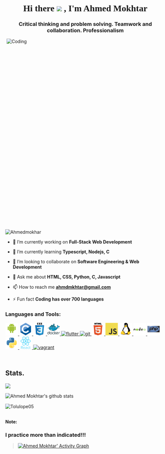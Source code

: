<h1 style="font-family:script;" align="center"> Hi there <img src="https://github.com/TheDudeThatCode/TheDudeThatCode/blob/master/Assets/Hi.gif" width="29px">
, I'm Ahmed Mokhtar </h1>
<h3 align="center">Critical thinking and problem solving. Teamwork and collaboration. Professionalism</h3>
<img align="right" alt="Coding" width="500" height="600" src="https://cdn.dribbble.com/users/1059583/screenshots/4171367/media/5c8264a20b247115b68e6c2f4c97d5e6.gif">

<p align="left"> <img src="https://komarev.com/ghpvc/?username=nwabuezefranklin&label=Profile%20views&color=0e75b6&style=flat" alt="Ahmedmokhar" /> </p>


- 🔭 I’m currently working on **Full-Stack Web Development**

- 🌱 I’m currently learning **Typescript, Nodejs, C**

- 👯 I’m looking to collaborate on **Software Engineering & Web Development**

- 💬 Ask me about **HTML, CSS, Python, C, Javascript**

- 📫 How to reach me **ahmdmkhtar@gmail.com**

- ⚡ Fun fact **Coding has over 700 languages**

</p>

<h3 align="left">Languages and Tools:</h3>
<p align="left"> <a href="https://developer.android.com" target="_blank" rel="noreferrer"> <img src="https://raw.githubusercontent.com/devicons/devicon/master/icons/android/android-original-wordmark.svg" alt="android" width="40" height="40"/> </a> <a href="https://www.cprogramming.com/" target="_blank" rel="noreferrer"> <img src="https://raw.githubusercontent.com/devicons/devicon/master/icons/c/c-original.svg" alt="c" width="40" height="40"/> </a> <a href="https://www.w3schools.com/css/" target="_blank" rel="noreferrer"> <img src="https://raw.githubusercontent.com/devicons/devicon/master/icons/css3/css3-original-wordmark.svg" alt="css3" width="40" height="40"/> </a> <a href="https://www.docker.com/" target="_blank" rel="noreferrer"> <img src="https://raw.githubusercontent.com/devicons/devicon/master/icons/docker/docker-original-wordmark.svg" alt="docker" width="40" height="40"/> </a> <a href="https://flutter.dev" target="_blank" rel="noreferrer"> <img src="https://www.vectorlogo.zone/logos/flutterio/flutterio-icon.svg" alt="flutter" width="40" height="40"/> </a> <a href="https://git-scm.com/" target="_blank" rel="noreferrer"> <img src="https://www.vectorlogo.zone/logos/git-scm/git-scm-icon.svg" alt="git" width="40" height="40"/> </a> <a href="https://www.w3.org/html/" target="_blank" rel="noreferrer"> <img src="https://raw.githubusercontent.com/devicons/devicon/master/icons/html5/html5-original-wordmark.svg" alt="html5" width="40" height="40"/> </a> <a href="https://developer.mozilla.org/en-US/docs/Web/JavaScript" target="_blank" rel="noreferrer"> <img src="https://raw.githubusercontent.com/devicons/devicon/master/icons/javascript/javascript-original.svg" alt="javascript" width="40" height="40"/> </a> <a href="https://www.linux.org/" target="_blank" rel="noreferrer"> <img src="https://raw.githubusercontent.com/devicons/devicon/master/icons/linux/linux-original.svg" alt="linux" width="40" height="40"/> </a> <a href="https://nodejs.org" target="_blank" rel="noreferrer"> <img src="https://raw.githubusercontent.com/devicons/devicon/master/icons/nodejs/nodejs-original-wordmark.svg" alt="nodejs" width="40" height="40"/> </a> <a href="https://www.php.net" target="_blank" rel="noreferrer"> <img src="https://raw.githubusercontent.com/devicons/devicon/master/icons/php/php-original.svg" alt="php" width="40" height="40"/> </a> <a href="https://www.python.org" target="_blank" rel="noreferrer"> <img src="https://raw.githubusercontent.com/devicons/devicon/master/icons/python/python-original.svg" alt="python" width="40" height="40"/> </a> <a href="https://reactjs.org/" target="_blank" rel="noreferrer"> <img src="https://raw.githubusercontent.com/devicons/devicon/master/icons/react/react-original-wordmark.svg" alt="react" width="40" height="40"/> </a> <a href="https://www.vagrantup.com/" target="_blank" rel="noreferrer"> <img src="https://www.vectorlogo.zone/logos/vagrantup/vagrantup-icon.svg" alt="vagrant" width="40" height="40"/> </a> </p>

 <br>
 
 
 ## Stats.
 <p><img align="center" src="https://github-readme-stats.vercel.app/api/top-langs/?username=Ahmedmokhar&layout=compact&theme=dark&hide_border=false" /></p>
<p><img align="center" src="https://github-readme-stats.vercel.app/api?username=Ahmedmokhar&show_icons=true&include_all_commits=true&count_private=true&layout=compact&theme=dark&hide_border=false&border_radius=2&hide=contribs" alt="Ahmed Mokhtar's github stats" /></p>

<p><img align="center" src="https://github-readme-streak-stats.herokuapp.com/?user=Ahmedmokhar&theme=dark" alt="Tolulope05" /></p>
<br/>
 <b>Note:</b><h3> I practice more than indicated!!!</h3>


> <a href="https://github.com/Ahmedmokhar/github-readme-activity-graph"><img alt="Ahmed Mokhtar' Activity Graph" src="https://activity-graph.herokuapp.com/graph?username=Ahmedmokhar&bg_color=0D1117&color=5BCDEC&line=5BCDEC&point=FFFFFF&hide_border=true" /></a>
<br/>

<!---
Ahmedmokhar/Ahmedmokhar is a ✨ special ✨ repository because its `README.md` (this file) appears on your GitHub profile.
--->
